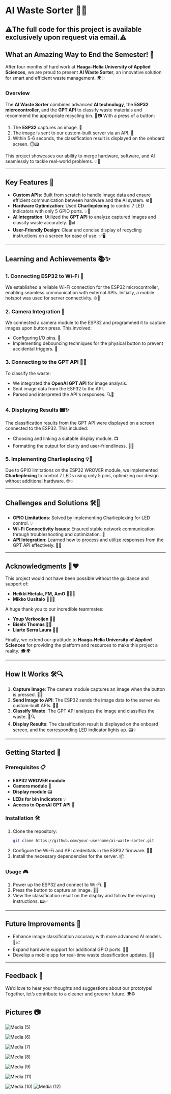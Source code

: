 # AI Waste Sorter 🚮✨


## ⚠️The full code for this project is available exclusively upon request via email.⚠️

## What an Amazing Way to End the Semester! 🌟

After four months of hard work at **Haaga-Helia University of Applied Sciences**, we are proud to present **AI Waste Sorter**, an innovative solution for smart and efficient waste management. 🌍✨

### Overview
The **AI Waste Sorter** combines advanced **AI technology**, the **ESP32 microcontroller**, and the **GPT API** to classify waste materials and recommend the appropriate recycling bin. 🧠📷 With a press of a button:

1. The **ESP32** captures an image. 📸
2. The image is sent to our custom-built server via an API. 🔗
3. Within 5-6 seconds, the classification result is displayed on the onboard screen. ⏱️📟

This project showcases our ability to merge hardware, software, and AI seamlessly to tackle real-world problems. 💡💪

---

## Key Features 🚀

- **Custom APIs**: Built from scratch to handle image data and ensure efficient communication between hardware and the AI system. ⚙️📡
- **Hardware Optimization**: Used **Charlieplexing** to control 7 LED indicators with only 5 GPIO ports. 💡🔌
- **AI Integration**: Utilized the **GPT API** to analyze captured images and classify waste accurately. 🧠📊
- **User-Friendly Design**: Clear and concise display of recycling instructions on a screen for ease of use. ✅🖥️

---

## Learning and Achievements 📚✨

### 1. Connecting ESP32 to Wi-Fi 📶
We established a reliable Wi-Fi connection for the ESP32 microcontroller, enabling seamless communication with external APIs. Initially, a mobile hotspot was used for server connectivity. 🌐📡

### 2. Camera Integration 📸
We connected a camera module to the ESP32 and programmed it to capture images upon button press. This involved:
- Configuring I/O pins. 🔧
- Implementing debouncing techniques for the physical button to prevent accidental triggers. 🔘

### 3. Connecting to the GPT API 🧠🔗
To classify the waste:
- We integrated the **OpenAI GPT API** for image analysis.
- Sent image data from the ESP32 to the API.
- Parsed and interpreted the API's responses. 🔍📩

### 4. Displaying Results 📟✨
The classification results from the GPT API were displayed on a screen connected to the ESP32. This included:
- Choosing and linking a suitable display module. 📺
- Formatting the output for clarity and user-friendliness. 📝✅

### 5. Implementing Charlieplexing 💡🔌
Due to GPIO limitations on the ESP32 WROVER module, we implemented **Charlieplexing** to control 7 LEDs using only 5 pins, optimizing our design without additional hardware. 🤓✨

---

## Challenges and Solutions 🛠️🌟
- **GPIO Limitations**: Solved by implementing Charlieplexing for LED control. 💡
- **Wi-Fi Connectivity Issues**: Ensured stable network communication through troubleshooting and optimization. 📶
- **API Integration**: Learned how to process and utilize responses from the GPT API effectively. 🧠📩

---

## Acknowledgments 🙌❤️
This project would not have been possible without the guidance and support of:

- **Heikki Hietala, FM, AmO** 🧑‍🏫✨
- **Mikko Uusitalo** 👨‍🏫✨

A huge thank you to our incredible teammates:

- **Youp Verkooijen** 👨‍💻
- **Biselx Thomas** 👨‍💻
- **Liarte Serra Laura** 👩‍💻

Finally, we extend our gratitude to **Haaga-Helia University of Applied Sciences** for providing the platform and resources to make this project a reality. 🎓🌍

---

## How It Works 🛠️🔍
1. **Capture Image**: The camera module captures an image when the button is pressed. 📸🔘
2. **Send Image to API**: The ESP32 sends the image data to the server via custom-built APIs. 🔗📡
3. **Classify Waste**: The GPT API analyzes the image and classifies the waste. 🧠🔍
4. **Display Results**: The classification result is displayed on the onboard screen, and the corresponding LED indicator lights up. 📟💡

---

## Getting Started 🚀

### Prerequisites 📋
- **ESP32 WROVER module**
- **Camera module** 📸
- **Display module** 📟
- **LEDs for bin indicators** 💡
- **Access to OpenAI GPT API** 🧠

### Installation 🛠️
1. Clone the repository:
   ```bash
   git clone https://github.com/your-username/ai-waste-sorter.git
   ```
2. Configure the Wi-Fi and API credentials in the ESP32 firmware. 📄🔐
3. Install the necessary dependencies for the server. 📦

### Usage 🎮
1. Power up the ESP32 and connect to Wi-Fi. 📶
2. Press the button to capture an image. 🔘📸
3. View the classification result on the display and follow the recycling instructions. 📟✅

---

## Future Improvements 🌟
- Enhance image classification accuracy with more advanced AI models. 🧠📈
- Expand hardware support for additional GPIO ports. 🔧🔌
- Develop a mobile app for real-time waste classification updates. 📱✨

---

## Feedback 💬
We’d love to hear your thoughts and suggestions about our prototype! Together, let’s contribute to a cleaner and greener future. 🌍♻️




## Pictures 📷


![Media (5)](https://github.com/user-attachments/assets/d26ac52b-afe6-488b-a42b-387ad2a64f08)

![Media (6)](https://github.com/user-attachments/assets/3d279cfe-6b23-4cc6-83d8-65a1e11dc1a8)

![Media (7)](https://github.com/user-attachments/assets/1e565dfc-b7c4-4b7b-a5bf-c824a5e0d303)

![Media (8)](https://github.com/user-attachments/assets/d5e4330b-1456-42c0-90c6-3f0b12328c96)

![Media (9)](https://github.com/user-attachments/assets/60f0199b-9044-4a3a-955f-b06e27243ff1)

![Media (11)](https://github.com/user-attachments/assets/c00571d3-a576-4811-9ba5-8a8dbf36c106)

![Media (10)](https://github.com/user-attachments/assets/08c5ee1a-8b83-493d-8588-57f4aab5fd76)
![Media (12)](https://github.com/user-attachments/assets/afc10cf2-a514-46f4-9f6a-3631cf6093c3)

